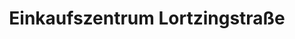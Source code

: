 ---
title: "Einkaufszentrum Lortzingstraße"
url: /darmstadt/einkaufszentrum-lortzingstrasse/
shop: Einkaufszentrum
---